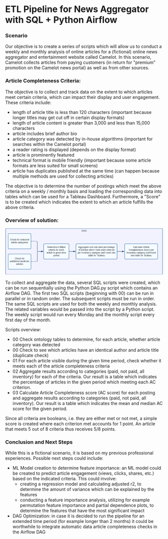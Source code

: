# ETL Pipeline for News Aggregator with SQL + Python Airflow

### Scenario
Our objective is to create a series of scripts which will allow us to conduct a weekly and monthly analysis of online articles for a (fictional) online news aggregator and entertainment website called Camelot. In this scenario, Camelot collects articles from paying customers (in return for "premium" promotion on the Camelot news portal) as well as from other sources.

### Article Completeness Criteria:

The objective is to collect and track data on the extent to which articles meet certain criteria, which can impact their display and user engagement. These criteria include:

- length of article title is less than 120 characters (important because longer titles may get cut off in certain display formats)
- length of article content is greater than 3,000 and less than 15,000 characters
- article includes brief author bio
- article category was detected by in-house algorithms (important for searches within the Camelot portal)
- a reader rating is displayed (depends on the display format)
- article is prominently featured
- technical format is mobile friendly (important because some article formats are less suited for small screens)
- article has duplicates published at the same time (can happen because multiple methods are used for collecting articles)

The objective is to determine the number of postings which meet the above criteria on a weekly / monthly basis and loading the corresponding data into tables which can be used for a Tableau Dashboard. Furthermore, a "Score" is to be created which indicates the extent to which an article fulfills the above criteria. 

### Overview of solution: 

![DAG Chart](./DAG.png)

To collect and aggregate the data, several SQL scripts were created, which can be run sequentially using the Python DAG.py script which contains an Airflow DAG. The first two SQL scripts (beginning with 00) can be run in parallel or in random order. The subsequent scripts must be run in order. The same SQL scripts are used for both the weekly and monthly analysis. The related variables would be passed into the script by a Python script. The weekly script would run every Monday and the monthly script every first day of the month.

Scripts overview:
- 00 Check ontology tables to determine, for each article, whether article category was detected  
- 00 Check to see which articles have an identical author and article title (duplicate check)
- 01 For each article visible during the given time period, check whether it meets each of the article completeness criteria
- 02 Aggregate results according to categories (paid, not paid, all inventory) for each of the criteria. Our result is a table which indicates the percentage of articles in the given period which meeting each AC criterion.
- 03 Calculate Article Completeness score (AC score) for each posting and aggregate results according to categories (paid, not paid, all inventory). Our result is a table which indicates the mean and median AC score for the given period. 

Since all criteria are booleans, i.e. they are either met or not met, a simple score is created where each criterion met accounts for 1 point. An article that meets 5 out of 8 criteria thus receives 5/8 points.

### Conclusion and Next Steps
While this is a fictional scenario, it is based on my previous professional experiences. 
Possible next steps could include:
- ML Model creation to determine feature importance: an ML model could be created to predict article engagement (views, clicks, shares, etc.) based on the indicated criteria. This could involve:
  - creating a regression model and calculating adjusted r2, to determine the amount of variance which can be explained by the features
  - conducting a feature importance analysis, utilizing for example permutation feature importance and partial dependence plots, to determine the features that have the most significant impact
- DAG Optimization: in case it is decided to run the pipeline for an extended time period (for example longer than 2 months) it could be worthwhile to integrate automatic data article completeness checks in the Airflow DAG



